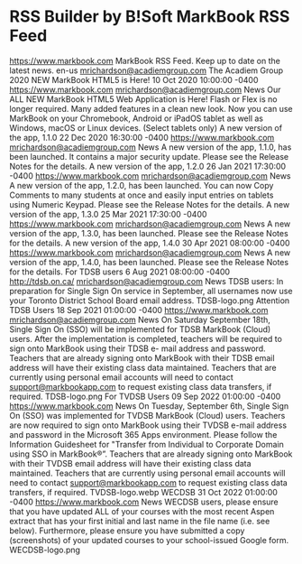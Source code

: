 # RSS Builder by B!Soft MarkBook RSS Feed

https://www.markbook.com MarkBook RSS Feed. Keep up to date on the latest news. en-us mrichardson@acadiemgroup.com The Acadiem Group 2020 NEW MarkBook HTML5 is Here! 10 Oct 2020 10:00:00 -0400 
https://www.markbook.com mrichardson@acadiemgroup.com News Our ALL NEW MarkBook HTML5 Web Application is Here! Flash or Flex is no longer required. Many added features in a clean new look. Now you can use MarkBook on your Chromebook, Android or iPadOS tablet as well as Windows, macOS or Linux devices. (Select tablets only) A new version of the app, 1.1.0 22 Dec 2020 16:30:00 -0400 
https://www.markbook.com mrichardson@acadiemgroup.com News A new version of the app, 1.1.0, has been launched. It contains a major security update. Please see the Release Notes for the details. A new version of the app, 1.2.0 26 Jan 2021 17:30:00 -0400 
https://www.markbook.com mrichardson@acadiemgroup.com News A new version of the app, 1.2.0, has been launched. You can now Copy Comments to many students at once and easily input entries on tablets using Numeric Keypad. Please see the Release Notes for the details. A new version of the app, 1.3.0 25 Mar 2021 17:30:00 -0400 
https://www.markbook.com mrichardson@acadiemgroup.com News A new version of the app, 1.3.0, has been launched. Please see the Release Notes for the details. A new version of the app, 1.4.0 30 Apr 2021 08:00:00 -0400 
https://www.markbook.com mrichardson@acadiemgroup.com News A new version of the app, 1.4.0, has been launched. Please see the Release Notes for the details. For TDSB users 6 Aug 2021 08:00:00 -0400 http://tdsb.on.ca/ mrichardson@acadiemgroup.com News TDSB users: In preparation for Single Sign On service in September, all usernames now use your Toronto District School Board email address. TDSB-logo.png Attention TDSB Users 18 Sep 2021 01:00:00 -0400 
https://www.markbook.com mrichardson@acadiemgroup.com News On Saturday September 18th, Single Sign On (SSO) will be implemented for TDSB MarkBook (Cloud) users. After the implementation is completed, teachers will be required to sign onto MarkBook using their TDSB e- mail address and password. Teachers that are already signing onto MarkBook with their TDSB email address will have their existing class data maintained. Teachers that are currently using personal email accounts will need to contact 
support@markbookapp.com to request existing class data transfers, if required. TDSB-logo.png For TVDSB Users 09 Sep 2022 01:00:00 -0400 
https://www.markbook.com News On Tuesday, September 6th, Single Sign On (SSO) was implemented for TVDSB MarkBook (Cloud) users. Teachers are now required to sign onto MarkBook using their TVDSB e-mail address and password in the Microsoft 365 Apps environment. Please follow the Information Guidesheet for "Transfer from Individual to Corporate Domain using SSO in MarkBook®”. Teachers that are already signing onto MarkBook with their TVDSB email address will have their existing class data maintained. Teachers that are currently using personal email accounts will need to contact 
support@markbookapp.com to request existing class data transfers, if required. TVDSB-logo.webp WECDSB 31 Oct 2022 01:00:00 -0400 
https://www.markbook.com News WECDSB users, please ensure that you have updated ALL of your courses with the most recent Aspen extract that has your first initial and last name in the file name (i.e. see below). Furthermore, please ensure you have submitted a copy (screenshots) of your updated courses to your school-issued Google form. WECDSB-logo.png

